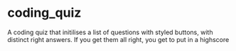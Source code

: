 # coding_quiz
A coding quiz that initilises a list of questions with styled buttons, with distinct right answers. If you get them all right, you get to put in a highscore

